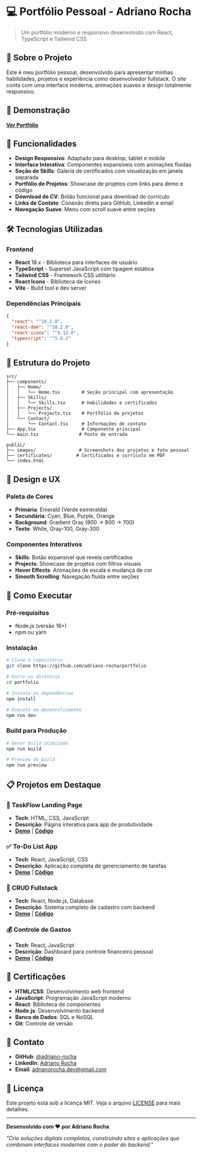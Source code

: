 # 💻 Portfólio Pessoal - Adriano Rocha

> Um portfólio moderno e responsivo desenvolvido com React, TypeScript e Tailwind CSS

## 🎯 Sobre o Projeto

Este é meu portfólio pessoal, desenvolvido para apresentar minhas habilidades, projetos e experiência como desenvolvedor fullstack. O site conta com uma interface moderna, animações suaves e design totalmente responsivo.

## 🚀 Demonstração

**[Ver Portfólio](https://seu-portfolio.vercel.app)**

## 📱 Funcionalidades

- **Design Responsivo**: Adaptado para desktop, tablet e mobile
- **Interface Interativa**: Componentes expansíveis com animações fluidas
- **Seção de Skills**: Galeria de certificados com visualização em janela separada
- **Portfólio de Projetos**: Showcase de projetos com links para demo e código
- **Download de CV**: Botão funcional para download do currículo
- **Links de Contato**: Conexão direta para GitHub, LinkedIn e email
- **Navegação Suave**: Menu com scroll suave entre seções

## 🛠 Tecnologias Utilizadas

### Frontend
- **React** 18.x - Biblioteca para interfaces de usuário
- **TypeScript** - Superset JavaScript com tipagem estática
- **Tailwind CSS** - Framework CSS utilitário
- **React Icons** - Biblioteca de ícones
- **Vite** - Build tool e dev server

### Dependências Principais
```json
{
  "react": "^18.2.0",
  "react-dom": "^18.2.0",
  "react-icons": "^4.12.0",
  "typescript": "^5.0.2"
}
```

## 📂 Estrutura do Projeto

```
src/
├── components/
│   ├── Home/
│   │   └── Home.tsx        # Seção principal com apresentação
│   ├── Skills/
│   │   └── Skills.tsx      # Habilidades e certificados
│   ├── Projects/
│   │   └── Projects.tsx    # Portfólio de projetos
│   └── Contact/
│       └── Contact.tsx     # Informações de contato
├── App.tsx                 # Componente principal
└── main.tsx               # Ponto de entrada

public/
├── images/                # Screenshots dos projetos e foto pessoal
├── certificates/         # Certificados e currículo em PDF
└── index.html
```

## 🎨 Design e UX

### Paleta de Cores
- **Primária**: Emerald (Verde esmeralda)
- **Secundária**: Cyan, Blue, Purple, Orange
- **Background**: Gradient Gray (900 → 800 → 700)
- **Texto**: White, Gray-100, Gray-300

### Componentes Interativos
- **Skills**: Botão expansível que revela certificados
- **Projects**: Showcase de projetos com filtros visuais
- **Hover Effects**: Animações de escala e mudança de cor
- **Smooth Scrolling**: Navegação fluida entre seções

## 🔧 Como Executar

### Pré-requisitos
- Node.js (versão 16+)
- npm ou yarn

### Instalação
```bash
# Clone o repositório
git clone https://github.com/adriano-rocha/portfolio

# Entre no diretório
cd portfolio

# Instale as dependências
npm install

# Execute em desenvolvimento
npm run dev
```

### Build para Produção
```bash
# Gerar build otimizado
npm run build

# Preview do build
npm run preview
```

## 📋 Projetos em Destaque

### 🎯 TaskFlow Landing Page
- **Tech**: HTML, CSS, JavaScript
- **Descrição**: Página interativa para app de produtividade
- **[Demo](https://interactive-page-brown.vercel.app/)** | **[Código](https://github.com/adriano-rocha/interactive-page)**

### ✅ To-Do List App
- **Tech**: React, JavaScript, CSS
- **Descrição**: Aplicação completa de gerenciamento de tarefas
- **[Demo](https://to-do-ochre-xi.vercel.app)** | **[Código](https://github.com/adriano-rocha/to-do)**

### 🔐 CRUD Fullstack
- **Tech**: React, Node.js, Database
- **Descrição**: Sistema completo de cadastro com backend
- **[Demo](https://crud-fullstack-ivory.vercel.app)** | **[Código](https://github.com/adriano-rocha/crud-fullstack)**

### 💰 Controle de Gastos
- **Tech**: React, JavaScript
- **Descrição**: Dashboard para controle financeiro pessoal
- **[Demo](https://expense-control-five.vercel.app)** | **[Código](https://github.com/adriano-rocha/expense-control)**

## 📜 Certificações

- **HTML/CSS**: Desenvolvimento web frontend
- **JavaScript**: Programação JavaScript moderno
- **React**: Biblioteca de componentes
- **Node.js**: Desenvolvimento backend
- **Banco de Dados**: SQL e NoSQL
- **Git**: Controle de versão

## 🤝 Contato

- **GitHub**: [@adriano-rocha](https://github.com/adriano-rocha)
- **LinkedIn**: [Adriano Rocha](https://www.linkedin.com/in/adriano-rocha-464044305/)
- **Email**: adrianorocha.dev@gmail.com

## 📄 Licença

Este projeto está sob a licença MIT. Veja o arquivo [LICENSE](LICENSE) para mais detalhes.

---

**Desenvolvido com ❤️ por Adriano Rocha**

*"Crio soluções digitais completas, construindo sites e aplicações que combinam interfaces modernas com o poder do backend."*

